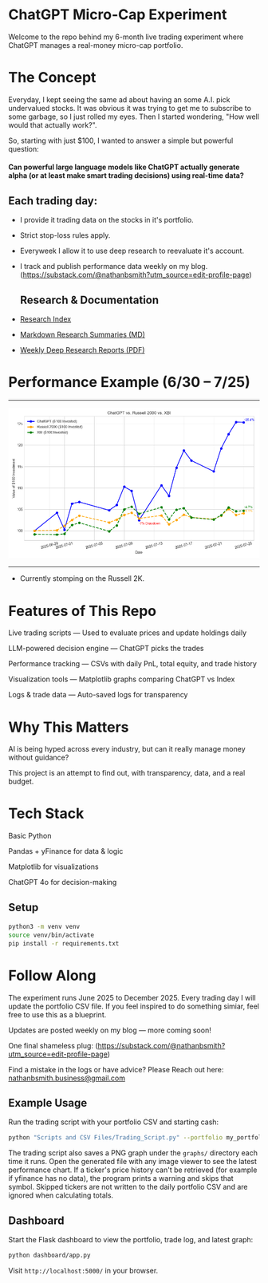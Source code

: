 # ChatGPT Micro-Cap Experiment
Welcome to the repo behind my 6-month live trading experiment where ChatGPT manages a real-money micro-cap portfolio.

# The Concept
Everyday, I kept seeing the same ad about having an some A.I. pick undervalued stocks. It was obvious it was trying to get me to subscribe to some garbage, so I just rolled my eyes. 
Then I started wondering, "How well would that actually work?".

So, starting with just $100, I wanted to answer a simple but powerful question:

#### **Can powerful large language models like ChatGPT actually generate alpha (or at least make smart trading decisions) using real-time data?**

## Each trading day:

- I provide it trading data on the stocks in it's portfolio.

- Strict stop-loss rules apply.

- Everyweek I allow it to use deep research to reevaluate it's account.

- I track and publish performance data weekly on my blog. (https://substack.com/@nathanbsmith?utm_source=edit-profile-page)

  ## Research & Documentation

- [Research Index](https://github.com/LuckyOne7777/ChatGPT-Micro-Cap-Experiment/blob/main/Deep%20Research%20Index.md) 
- [Markdown Research Summaries (MD)](https://github.com/LuckyOne7777/ChatGPT-Micro-Cap-Experiment/tree/main/Weekly%20Deep%20Research%20(MD))
- [Weekly Deep Research Reports (PDF)](https://github.com/LuckyOne7777/ChatGPT-Micro-Cap-Experiment/tree/main/Weekly%20Deep%20Research%20(PDF))
  
# Performance Example (6/30 – 7/25)

---

![Week 4 Performance](%286-30%20-%207-25%29%20Results.png)

---
- Currently stomping on the Russell 2K.

# Features of This Repo
Live trading scripts — Used to evaluate prices and update holdings daily

LLM-powered decision engine — ChatGPT picks the trades

Performance tracking — CSVs with daily PnL, total equity, and trade history

Visualization tools — Matplotlib graphs comparing ChatGPT vs Index

Logs & trade data — Auto-saved logs for transparency

# Why This Matters
AI is being hyped across every industry, but can it really manage money without guidance?

This project is an attempt to find out, with transparency, data, and a real budget.

# Tech Stack
Basic Python 

Pandas + yFinance for data & logic

Matplotlib for visualizations

ChatGPT 4o for decision-making

## Setup

```bash
python3 -m venv venv
source venv/bin/activate
pip install -r requirements.txt
```

# Follow Along
The experiment runs June 2025 to December 2025.
Every trading day I will update the portfolio CSV file.
If you feel inspired to do something simiar, feel free to use this as a blueprint.

Updates are posted weekly on my blog — more coming soon!

One final shameless plug: (https://substack.com/@nathanbsmith?utm_source=edit-profile-page)

Find a mistake in the logs or have advice?
Please Reach out here: nathanbsmith.business@gmail.com

## Example Usage

Run the trading script with your portfolio CSV and starting cash:

```bash
python "Scripts and CSV Files/Trading_Script.py" --portfolio my_portfolio.csv --cash 100
```

The trading script also saves a PNG graph under the `graphs/` directory each
time it runs. Open the generated file with any image viewer to see the latest
performance chart.
If a ticker's price history can't be retrieved (for example if yfinance has no
data), the program prints a warning and skips that symbol. Skipped tickers are
not written to the daily portfolio CSV and are ignored when calculating totals.

## Dashboard

Start the Flask dashboard to view the portfolio, trade log, and latest graph:

```bash
python dashboard/app.py
```

Visit `http://localhost:5000/` in your browser.
